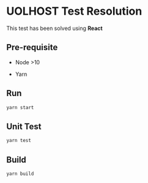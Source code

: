 # UOLHOST Test Resolution

This test has been solved using **React**


## Pre-requisite

* Node >10

* Yarn


## Run

```bash
yarn start
```


## Unit Test

```bash
yarn test
```


## Build

```bash
yarn build
```
